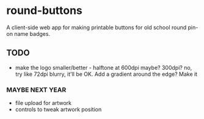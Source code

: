 round-buttons
=============

A client-side web app for making printable buttons for old school round pin-on name badges.


## TODO
- make the logo smaller/better - halftone at 600dpi maybe? 300dpi?  no, try like 72dpi blurry, it'll be OK. Add a gradient around the edge? Make it 


### MAYBE NEXT YEAR
- file upload for artwork
- controls to tweak artwork position



